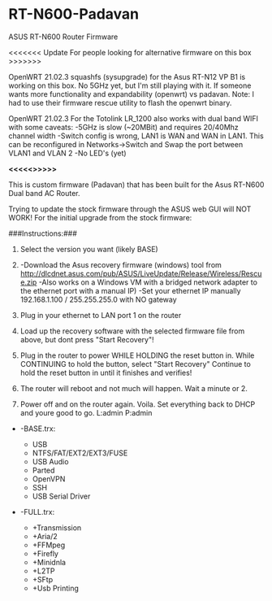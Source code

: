 # RT-N600-Padavan
ASUS RT-N600 Router Firmware


<<<<<<< Update For people looking for alternative firmware on this box >>>>>>>

OpenWRT 21.02.3 squashfs (sysupgrade) for the Asus RT-N12 VP B1 is working on this box. No 5GHz yet, but I'm still playing with it. If someone wants more functionality and expandability (openwrt) vs padavan.
Note: I had to use their firmware rescue utility to flash the openwrt binary.

OpenWRT 21.02.3 For the Totolink LR_1200 also works with dual band WIFI with some caveats:
-5GHz is slow (~20MBit) and requires 20/40Mhz channel width
-Switch config is wrong, LAN1 is WAN and WAN in LAN1. This can be reconfigured in Networks->Switch and Swap the port between VLAN1 and VLAN 2
-No LED's (yet)


****<<<<<>>>>>****

This is custom firmware (Padavan) that has been built for the Asus RT-N600 Dual band AC Router.

Trying to update the stock firmware through the ASUS web GUI will NOT WORK!
For the initial upgrade from the stock firmware:


###Instructions:###
1) Select the version you want (likely BASE)
2) -Download the Asus recovery firmware (windows) tool from http://dlcdnet.asus.com/pub/ASUS/LiveUpdate/Release/Wireless/Rescue.zip
   -Also works on a Windows VM with a bridged network adapter to the ethernet port with a manual IP)
   -Set your ethernet IP manually 192.168.1.100 / 255.255.255.0 with NO gateway
   
4) Plug in your ethernet to LAN port 1 on the router

5) Load up the recovery software with the selected firmware file from above, but dont press "Start Recovery"!

6) Plug in the router to power WHILE HOLDING the reset button in. While CONTINUING to hold the button, select "Start Recovery"
   Continue to hold the reset button in until it finishes and verifies!
   
7) The router will reboot and not much will happen. Wait a minute or 2. 

8) Power off and on the router again. Voila. Set everything back to DHCP and youre good to go. L:admin P:admin

 
* -BASE.trx:

  * USB
  * NTFS/FAT/EXT2/EXT3/FUSE
  * USB Audio
  * Parted
  * OpenVPN
  * SSH
  * USB Serial Driver
  
  
* -FULL.trx:

  * +Transmission
  * +Aria/2
  * +FFMpeg
  * +Firefly
  * +Minidnla
  * +L2TP
  * +SFtp
  * +Usb Printing
  

  
